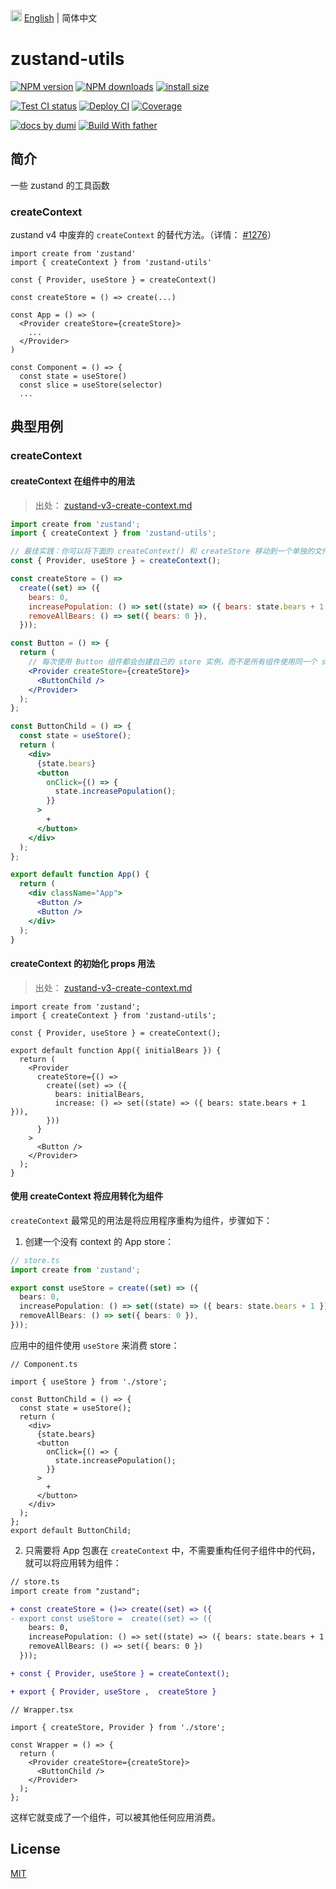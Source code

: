 <img src="https://gw.alipayobjects.com/zos/antfincdn/R8sN%24GNdh6/language.svg" width="18"> [English](./README.md) | 简体中文

# zustand-utils

[![NPM version][npm-image]][npm-url] [![NPM downloads][download-image]][download-url] [![install size][npm-size]][npm-size-url]

[![Test CI status][test-ci]][test-ci-url] [![Deploy CI][release-ci]][release-ci-url] [![Coverage][coverage]][codecov-url]

[![ docs by dumi][dumi-url]](https://d.umijs.org/) [![Build With father][father-url]](https://github.com/umijs/father/)

<!-- gitpod url -->

[gitpod-badge]: https://img.shields.io/badge/Gitpod-ready--to--code-blue?logo=gitpod
[gitpod-url]: https://gitpod.io/#https://github.com/arvinxx/zustand-utils

<!-- umi url -->

[dumi-url]: https://img.shields.io/badge/docs%20by-dumi-blue
[father-url]: https://img.shields.io/badge/build%20with-father-028fe4.svg

<!-- npm url -->

[npm-image]: http://img.shields.io/npm/v/zustand-utils.svg?style=flat-square&color=deepgreen&label=latest
[npm-url]: http://npmjs.org/package/zustand-utils
[npm-size]: https://img.shields.io/bundlephobia/minzip/zustand-utils?color=deepgreen&label=gizpped%20size&style=flat-square
[npm-size-url]: https://packagephobia.com/result?p=zustand-utils

<!-- coverage -->

[coverage]: https://codecov.io/gh/arvinxx/zustand-utils/branch/master/graph/badge.svg
[codecov-url]: https://codecov.io/gh/arvinxx/zustand-utils/branch/master

<!-- Github CI -->

[test-ci]: https://github.com/arvinxx/zustand-utils/workflows/Test%20CI/badge.svg
[release-ci]: https://github.com/arvinxx/zustand-utils/workflows/Release%20CI/badge.svg
[test-ci-url]: https://github.com/arvinxx/zustand-utils/actions?query=workflow%3ATest%20CI
[release-ci-url]: https://github.com/arvinxx/zustand-utils/actions?query=workflow%3ARelease%20CI
[download-image]: https://img.shields.io/npm/dm/zustand-utils.svg?style=flat-square
[download-url]: https://npmjs.org/package/zustand-utils

## 简介

一些 zustand 的工具函数

### createContext

zustand v4 中废弃的 `createContext` 的替代方法。（详情： [#1276](https://github.com/pmndrs/zustand/discussions/1276)）

```tsx
import create from 'zustand'
import { createContext } from 'zustand-utils'

const { Provider, useStore } = createContext()

const createStore = () => create(...)

const App = () => (
  <Provider createStore={createStore}>
    ...
  </Provider>
)

const Component = () => {
  const state = useStore()
  const slice = useStore(selector)
  ...
```

## 典型用例

### createContext

#### createContext 在组件中的用法

> 出处： [zustand-v3-create-context.md](https://github.com/pmndrs/zustand/blob/b857d5e79f41e2e2c756448eca466ac31abdabc3/docs/previous-versions/zustand-v3-create-context.md)

```jsx
import create from 'zustand';
import { createContext } from 'zustand-utils';

// 最佳实践：你可以将下面的 createContext() 和 createStore 移动到一个单独的文件（store.js）中，并在需要的地方导入 Provider，useStore。
const { Provider, useStore } = createContext();

const createStore = () =>
  create((set) => ({
    bears: 0,
    increasePopulation: () => set((state) => ({ bears: state.bears + 1 })),
    removeAllBears: () => set({ bears: 0 }),
  }));

const Button = () => {
  return (
    // 每次使用 Button 组件都会创建自己的 store 实例，而不是所有组件使用同一个 store。
    <Provider createStore={createStore}>
      <ButtonChild />
    </Provider>
  );
};

const ButtonChild = () => {
  const state = useStore();
  return (
    <div>
      {state.bears}
      <button
        onClick={() => {
          state.increasePopulation();
        }}
      >
        +
      </button>
    </div>
  );
};

export default function App() {
  return (
    <div className="App">
      <Button />
      <Button />
    </div>
  );
}
```

#### createContext 的初始化 props 用法

> 出处： [zustand-v3-create-context.md](https://github.com/pmndrs/zustand/blob/b857d5e79f41e2e2c756448eca466ac31abdabc3/docs/previous-versions/zustand-v3-create-context.md)

```tsx
import create from 'zustand';
import { createContext } from 'zustand-utils';

const { Provider, useStore } = createContext();

export default function App({ initialBears }) {
  return (
    <Provider
      createStore={() =>
        create((set) => ({
          bears: initialBears,
          increase: () => set((state) => ({ bears: state.bears + 1 })),
        }))
      }
    >
      <Button />
    </Provider>
  );
}
```

#### 使用 createContext 将应用转化为组件

`createContext` 最常见的用法是将应用程序重构为组件，步骤如下：

1. 创建一个没有 context 的 App store：

```ts
// store.ts
import create from 'zustand';

export const useStore = create((set) => ({
  bears: 0,
  increasePopulation: () => set((state) => ({ bears: state.bears + 1 })),
  removeAllBears: () => set({ bears: 0 }),
}));
```

应用中的组件使用 `useStore` 来消费 store：

```tsx
// Component.ts

import { useStore } from './store';

const ButtonChild = () => {
  const state = useStore();
  return (
    <div>
      {state.bears}
      <button
        onClick={() => {
          state.increasePopulation();
        }}
      >
        +
      </button>
    </div>
  );
};
export default ButtonChild;
```

2. 只需要将 App 包裹在 `createContext` 中，不需要重构任何子组件中的代码，就可以将应用转为组件：

```diff
// store.ts
import create from "zustand";

+ const createStore = ()=> create((set) => ({
- export const useStore =  create((set) => ({
    bears: 0,
    increasePopulation: () => set((state) => ({ bears: state.bears + 1 })),
    removeAllBears: () => set({ bears: 0 })
  }));

+ const { Provider, useStore } = createContext();

+ export { Provider, useStore ,  createStore }
```

```tsx
// Wrapper.tsx

import { createStore, Provider } from './store';

const Wrapper = () => {
  return (
    <Provider createStore={createStore}>
      <ButtonChild />
    </Provider>
  );
};
```

这样它就变成了一个组件，可以被其他任何应用消费。

## License

[MIT](./LICENSE)

